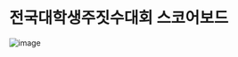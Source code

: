 # 전국대학생주짓수대회 스코어보드

![image](https://github.com/user-attachments/assets/2af050d5-5a20-4b9e-a13d-29e396e34d03)
